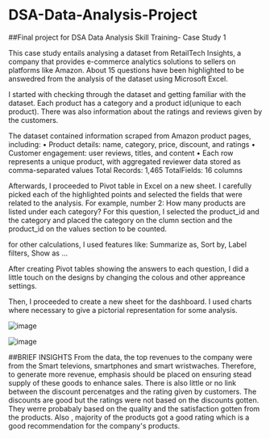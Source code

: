 # DSA-Data-Analysis-Project
##Final project for DSA Data Analysis Skill Training- Case Study 1

This case study entails analysing a dataset from RetailTech Insights, a company that provides e-commerce analytics solutions to sellers on platforms like Amazon.
About 15 questions have been highlighted to be answedred from the analysis of the dataset using Microsoft Excel.

I started with checking through the dataset and getting familiar with the dataset. Each product has a category and a product id(unique to each product). There was also information about the ratings and reviews given by the customers.

The dataset contained information scraped from Amazon product pages, including: 
•       Product details: name, category, price, discount, and ratings 
•       Customer engagement: user reviews, titles, and content 
•       Each row represents a unique product, with aggregated reviewer data stored as comma-separated values 
Total Records: 1,465 
TotalFields: 16 columns 

Afterwards, I proceeded to Pivot table in Excel on a new sheet. I carefully picked each of the highlighted points and selected the fields that were related to the analysis. For example, number 2: How many products are listed under each category? 
For this question, I selected the product_id and the category and placed the category on the clumn section and the product_id on the values section to be counted. 

for other calculations, I used features like: Summarize as, Sort by, Label filters, Show as ...

After creating Pivot tables showing the answers to each question, I did a little touch on the designs by changing the colous and other appreance settings. 

Then, I proceeded to create a new sheet for the dashboard. I used charts where necessary to give a pictorial representation for some analysis. 

![image](https://github.com/user-attachments/assets/6934c243-6ad9-46e1-9949-004aa1c67abe)

![image](https://github.com/user-attachments/assets/4b1d82c0-7e76-4e8e-ae1b-9b98afc7a73d)

##BRIEF INSIGHTS
From the data, the top revenues to the company were from the Smart televions, smartphones and smart wristwaches. Therefore, to generate more revenue, emphasis should be placed on ensuring stead supply of these goods to enhance sales. 
There is also little or no link between the discount percenatges and the rating given by customers. The discounts are good but the ratings were not based on the discounts gotten. They werre probabaly based on the quality and the satisfaction gotten from the products.
Also , majority of the products got a good rating which is a good recommendation for the company's products.
